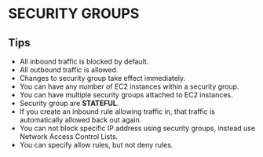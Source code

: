 # SECURITY GROUPS
## Tips

- All inbound traffic is blocked by default.
- All outbound traffic is allowed.
- Changes to security group take effect immediately.
- You can have any number of EC2 instances within a security group.
- You can have multiple security groups attached to EC2 instances.
- Security group are **STATEFUL**.
- If you create an inbound rule allowing traffic in, that traffic is automatically allowed back out again.
- You can not block specific IP address using security groups, instead use Network Access Control Lists.
- You can specify allow rules, but not deny rules.